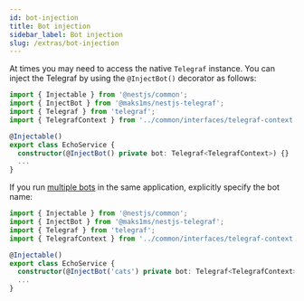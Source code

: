 ```yaml
---
id: bot-injection
title: Bot injection
sidebar_label: Bot injection
slug: /extras/bot-injection
---
```


At times you may need to access the native `Telegraf` instance. You can inject the Telegraf by using the `@InjectBot()` decorator as follows:

```typescript {8} title="src/echo/echo.service.ts"
import { Injectable } from '@nestjs/common';
import { InjectBot } from '@maks1ms/nestjs-telegraf';
import { Telegraf } from 'telegraf';
import { TelegrafContext } from '../common/interfaces/telegraf-context.interface.ts';

@Injectable()
export class EchoService {
  constructor(@InjectBot() private bot: Telegraf<TelegrafContext>) {}
  ...
}
```

If you run [multiple bots](/extras/multiple-bots) in the same application, explicitly specify the bot name:

```typescript {8} title="src/echo/echo.service.ts"
import { Injectable } from '@nestjs/common';
import { InjectBot } from '@maks1ms/nestjs-telegraf';
import { Telegraf } from 'telegraf';
import { TelegrafContext } from '../common/interfaces/telegraf-context.interface.ts';

@Injectable()
export class EchoService {
  constructor(@InjectBot('cats') private bot: Telegraf<TelegrafContext>) {}
  ...
}
```